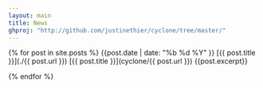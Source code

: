 ```yaml
---
layout: main
title: News
ghproj: "http://github.com/justinethier/cyclone/tree/master/"
---
```


{% for post in site.posts %}
  {{post.date | date: "%b %d %Y" }}
  [{{ post.title }}](./{{ post.url }})
  [{{ post.title }}](cyclone/{{ post.url }})
  {{post.excerpt}}

{% endfor %}

